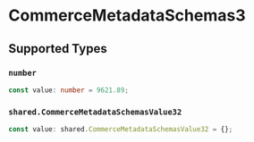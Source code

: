 # CommerceMetadataSchemas3


## Supported Types

### `number`

```typescript
const value: number = 9621.89;
```

### `shared.CommerceMetadataSchemasValue32`

```typescript
const value: shared.CommerceMetadataSchemasValue32 = {};
```

